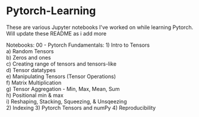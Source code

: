 # Pytorch-Learning

These are various Jupyter notebooks I've worked on while learning Pytorch. Will update these README as i add more

Notebooks:
00 - Pytorch Fundamentals:
    1) Intro to Tensors<br>
        a) Random Tensors<br>
        b) Zeros and ones<br>
        c) Creating range of tensors and tensors-like<br>
        d) Tensor datatypes<br>
        e) Manipulating Tensors (Tensor Operations)<br>
        f) Matrix Multiplication<br>
        g) Tensor Aggregation - Min, Max, Mean, Sum<br>
        h) Positional min & max<br>
        i) Reshaping, Stacking, Squeezing, & Unsqeezing <br>
    2) Indexing
    3) Pytorch Tensors and numPy
    4) Reproducibility
